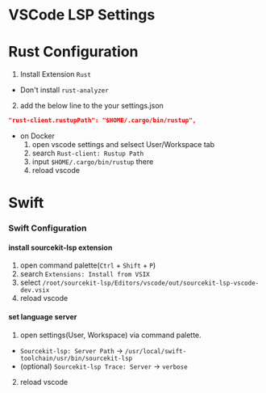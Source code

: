 # VSCode LSP Settings 


# Rust Configuration

1. Install Extension `Rust`
  - Don't install `rust-analyzer`

2.  add the below line to the your settings.json

```json
"rust-client.rustupPath": "$HOME/.cargo/bin/rustup",
```

- on Docker
  1. open vscode settings and selsect User/Workspace tab
  2. search `Rust-client: Rustup Path`
  3. input `$HOME/.cargo/bin/rustup` there
  4. reload vscode



# Swift




### Swift Configuration 
#### install sourcekit-lsp extension 
1. open command palette(`Ctrl` + `Shift` + `P`)
2. search `Extensions: Install from VSIX`
3. select `/root/sourcekit-lsp/Editors/vscode/out/sourcekit-lsp-vscode-dev.vsix`
4. reload vscode

#### set language server 
1. open settings(User, Workspace) via command palette.
  - `Sourcekit-lsp: Server Path` -> `/usr/local/swift-toolchain/usr/bin/sourcekit-lsp`
  - (optional) `Sourcekit-lsp Trace: Server` -> `verbose` 
2. reload vscode 

